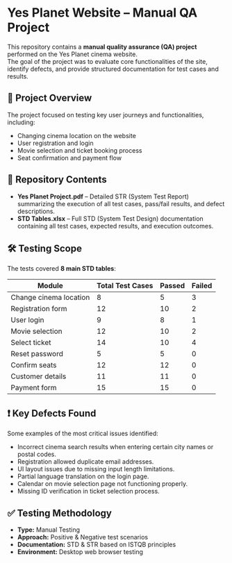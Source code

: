# Yes Planet Website – Manual QA Project

This repository contains a **manual quality assurance (QA) project** performed on the Yes Planet cinema website.  
The goal of the project was to evaluate core functionalities of the site, identify defects, and provide structured documentation for test cases and results.

## 📌 Project Overview
The project focused on testing key user journeys and functionalities, including:
- Changing cinema location on the website
- User registration and login
- Movie selection and ticket booking process
- Seat confirmation and payment flow

## 📂 Repository Contents
- **Yes Planet Project.pdf** – Detailed STR (System Test Report) summarizing the execution of all test cases, pass/fail results, and defect descriptions.
- **STD Tables.xlsx** – Full STD (System Test Design) documentation containing all test cases, expected results, and execution outcomes.

## 🛠 Testing Scope
The tests covered **8 main STD tables**:

| Module                  | Total Test Cases | Passed | Failed |
|-------------------------|------------------|--------|--------|
| Change cinema location  | 8                | 5      | 3      |
| Registration form       | 12               | 10     | 2      |
| User login              | 9                | 8      | 1      |
| Movie selection         | 12               | 10     | 2      |
| Select ticket           | 14               | 10     | 4      |
| Reset password          | 5                | 5      | 0      |
| Confirm seats           | 12               | 12     | 0      |
| Customer details        | 11               | 11     | 0      |
| Payment form            | 15               | 15     | 0      |

## ❗ Key Defects Found
Some examples of the most critical issues identified:
- Incorrect cinema search results when entering certain city names or postal codes.
- Registration allowed duplicate email addresses.
- UI layout issues due to missing input length limitations.
- Partial language translation on the login page.
- Calendar on movie selection page not functioning properly.
- Missing ID verification in ticket selection process.

## ✅ Testing Methodology
- **Type:** Manual Testing
- **Approach:** Positive & Negative test scenarios
- **Documentation:** STD & STR based on ISTQB principles
- **Environment:** Desktop web browser testing


